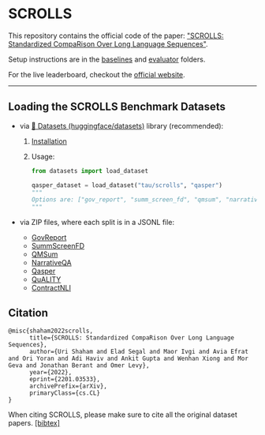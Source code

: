 # SCROLLS

This repository contains the official code of the paper: ["SCROLLS: Standardized CompaRison Over Long Language Sequences"](https://arxiv.org/abs/2201.03533).

Setup instructions are in the [baselines](https://github.com/tau-nlp/scrolls/tree/main/baselines)   and [evaluator](https://github.com/tau-nlp/scrolls/tree/main/evaluator)   folders. 

For the live leaderboard, checkout the [official website](https://scrolls-benchmark.com/). 

***
## Loading the SCROLLS Benchmark Datasets
- via [🤗 Datasets (huggingface/datasets)](https://github.com/huggingface/datasets) library (recommended):

    1. [Installation](https://github.com/huggingface/datasets#installation)
    2. Usage:

        ```python
        from datasets import load_dataset

        qasper_dataset = load_dataset("tau/scrolls", "qasper")
        """
        Options are: ["gov_report", "summ_screen_fd", "qmsum", "narrative_qa", "qasper", "quality", "contract_nli"]
        """
        ```
- via ZIP files, where each split is in a JSONL file:
  - [GovReport](https://huggingface.co/datasets/tau/scrolls/resolve/main/gov_report.zip)
  - [SummScreenFD](https://huggingface.co/datasets/tau/scrolls/resolve/main/summ_screen_fd.zip)
  - [QMSum](https://huggingface.co/datasets/tau/scrolls/resolve/main/qmsum.zip)
  - [NarrativeQA](https://huggingface.co/datasets/tau/scrolls/resolve/main/narrative_qa.zip)
  - [Qasper](https://huggingface.co/datasets/tau/scrolls/resolve/main/qasper.zip)
  - [QuALITY](https://huggingface.co/datasets/tau/scrolls/resolve/main/quality.zip)
  - [ContractNLI](https://huggingface.co/datasets/tau/scrolls/resolve/main/contract_nli.zip)


## Citation
```
@misc{shaham2022scrolls,
      title={SCROLLS: Standardized CompaRison Over Long Language Sequences}, 
      author={Uri Shaham and Elad Segal and Maor Ivgi and Avia Efrat and Ori Yoran and Adi Haviv and Ankit Gupta and Wenhan Xiong and Mor Geva and Jonathan Berant and Omer Levy},
      year={2022},
      eprint={2201.03533},
      archivePrefix={arXiv},
      primaryClass={cs.CL}
}
```
When citing SCROLLS, please make sure to cite all the original dataset papers. [[bibtex]](https://github.com/tau-nlp/scrolls/tree/main/scrolls_datasets.bib)